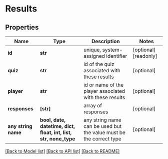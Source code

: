 # Results


## Properties
Name | Type | Description | Notes
------------ | ------------- | ------------- | -------------
**id** | **str** | unique, system-assigned identifier | [optional] [readonly] 
**quiz** | **str** | id of the quiz associated with these results | [optional] 
**player** | **str** | id or name of the player associated with these results | [optional] 
**responses** | **[str]** | array of responses | [optional] 
**any string name** | **bool, date, datetime, dict, float, int, list, str, none_type** | any string name can be used but the value must be the correct type | [optional]

[[Back to Model list]](../README.md#documentation-for-models) [[Back to API list]](../README.md#documentation-for-api-endpoints) [[Back to README]](../README.md)


